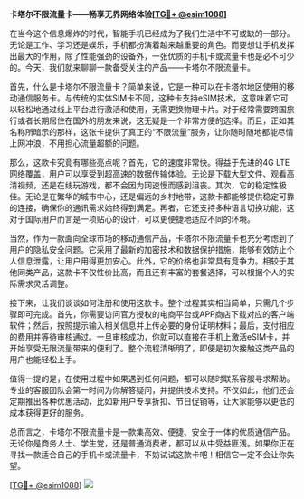 **卡塔尔不限流量卡——畅享无界网络体验[[TG💪+ @esim1088](https://t.me/s/esim1088)]**

在当今这个信息爆炸的时代，智能手机已经成为了我们生活中不可或缺的一部分。无论是工作、学习还是娱乐，手机都扮演着越来越重要的角色。而要想让手机发挥出最大的作用，除了性能强劲的设备外，一张优质的手机卡或流量卡也是必不可少的。今天，我们就来聊聊一款备受关注的产品——卡塔尔不限流量卡。

首先，什么是卡塔尔不限流量卡？简单来说，它是一种可以在卡塔尔地区使用的移动通信服务卡。与传统的实体SIM卡不同，这种卡支持eSIM技术，这意味着它可以轻松地通过线上平台进行激活和使用，无需更换物理卡片。对于经常需要跨国旅行或者长期居住在国外的朋友来说，这无疑是一个非常方便的选择。而且，正如其名称所暗示的那样，这张卡提供了真正的“不限流量”服务，让你随时随地都能尽情上网冲浪，不用担心流量超额的问题。

那么，这款卡究竟有哪些亮点呢？首先，它的速度非常快。得益于先进的4G LTE网络覆盖，用户可以享受到超高速的数据传输体验。无论是下载大型文件、观看高清视频，还是在线玩游戏，都不会因为网速慢而感到沮丧。其次，它的稳定性极佳。无论是在繁华的城市中心，还是偏远的乡村地带，这款卡都能够提供稳定可靠的连接，确保你的通讯需求始终得到满足。再者，它还支持多种语言切换功能，这对于国际用户而言是一项贴心的设计，可以更便捷地适应不同的环境。

当然，作为一款面向全球市场的移动通信产品，卡塔尔不限流量卡也充分考虑到了用户的隐私安全问题。它采用了最新的加密技术和数据保护措施，能够有效防止个人信息泄露，让用户用得更加安心。此外，它的价格也非常具有竞争力。相较于其他同类产品，这款卡不仅性价比高，而且还有丰富的套餐选择，可以根据个人的实际需求灵活调整。

接下来，让我们谈谈如何注册和使用这款卡。整个过程其实相当简单，只需几个步骤即可完成。首先，你需要访问官方授权的电商平台或APP商店下载对应的客户端软件；然后，按照提示输入相关信息并上传必要的身份证明材料；最后，支付相应的费用并等待审核通过。一旦审核成功，你就可以直接在手机上激活eSIM卡，并开始享受无限流量带来的便利了。整个流程清晰明了，即便是初次接触这类产品的用户也能轻松上手。

值得一提的是，在使用过程中如果遇到任何问题，都可以随时联系客服寻求帮助。专业的客服团队会第一时间为你解答疑问，并提供技术支持。不仅如此，他们还会定期推出各种优惠活动，比如新用户专享折扣、节日促销等，让大家能够以更低的成本获得更好的服务。

总而言之，卡塔尔不限流量卡是一款集高效、便捷、安全于一体的优质通信产品。无论你是商务人士、学生党，还是普通消费者，都可以从中受益匪浅。如果你正在寻找一款适合自己的手机卡或流量卡，不妨试试这款卡吧！相信它一定不会让你失望。

[[TG💪+ @esim1088](https://t.me/s/esim1088)] ![](https://i.postimg.cc/4NQfJmqS/Snipaste-2025-05-13-00-14-12.png)